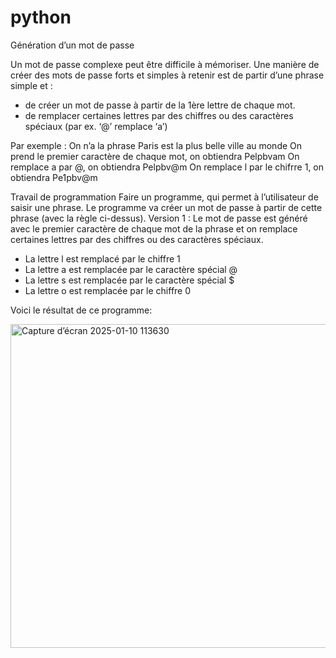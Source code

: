 # python
Génération d’un mot de passe 

Un mot de passe complexe peut être difficile à mémoriser. 
Une manière de créer des mots de passe forts et simples à retenir est de partir d’une phrase simple et :
- de créer un mot de passe à partir de la 1ère lettre de chaque mot.
- de remplacer certaines lettres par des chiffres ou des caractères spéciaux (par ex. ‘@’ remplace ‘a’)

Par exemple : On n’a la phrase
Paris est la plus belle ville au monde
On prend le premier caractère de chaque mot, on obtiendra Pelpbvam
On remplace a par @, on obtiendra Pelpbv@m
On remplace l par le chifrre 1, on obtiendra Pe1pbv@m

Travail de programmation
Faire un programme, qui permet à l’utilisateur de saisir une phrase. Le programme va créer un mot de passe à partir de cette phrase (avec la règle ci-dessus).
Version 1 : Le mot de passe est généré avec le premier caractère de chaque mot de la phrase et on remplace certaines lettres par des chiffres ou des caractères spéciaux.
-	La lettre l est remplacé par le chiffre 1
-	La lettre a est remplacée par le caractère spécial @
-	La lettre s est remplacée par le caractère spécial $
-	La lettre o est remplacée par le chiffre 0


Voici le résultat de ce programme:

<img width="518" alt="Capture d’écran 2025-01-10 113630" src="https://github.com/user-attachments/assets/66486c44-6322-401f-9c69-6d60ea54a495" />
